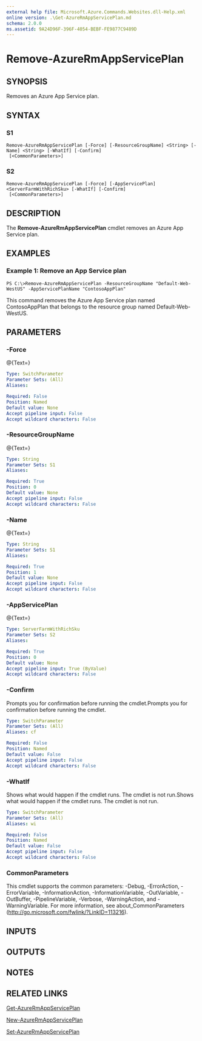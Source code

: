 ```yaml
---
external help file: Microsoft.Azure.Commands.Websites.dll-Help.xml
online version: .\Get-AzureRmAppServicePlan.md
schema: 2.0.0
ms.assetid: 9A24D96F-396F-4054-BEBF-FE9877C9489D
---
```


# Remove-AzureRmAppServicePlan

## SYNOPSIS
Removes an Azure App Service plan.

## SYNTAX

### S1
```
Remove-AzureRmAppServicePlan [-Force] [-ResourceGroupName] <String> [-Name] <String> [-WhatIf] [-Confirm]
 [<CommonParameters>]
```

### S2
```
Remove-AzureRmAppServicePlan [-Force] [-AppServicePlan] <ServerFarmWithRichSku> [-WhatIf] [-Confirm]
 [<CommonParameters>]
```

## DESCRIPTION
The **Remove-AzureRmAppServicePlan** cmdlet removes an Azure App Service plan.

## EXAMPLES

### Example 1: Remove an App Service plan
```
PS C:\>Remove-AzureRmAppServicePlan -ResourceGroupName "Default-Web-WestUS" -AppServicePlanName "ContosoAppPlan"
```

This command removes the Azure App Service plan named ContosoAppPlan that belongs to the resource group named Default-Web-WestUS.

## PARAMETERS

### -Force
@{Text=}

```yaml
Type: SwitchParameter
Parameter Sets: (All)
Aliases: 

Required: False
Position: Named
Default value: None
Accept pipeline input: False
Accept wildcard characters: False
```

### -ResourceGroupName
@{Text=}

```yaml
Type: String
Parameter Sets: S1
Aliases: 

Required: True
Position: 0
Default value: None
Accept pipeline input: False
Accept wildcard characters: False
```

### -Name
@{Text=}

```yaml
Type: String
Parameter Sets: S1
Aliases: 

Required: True
Position: 1
Default value: None
Accept pipeline input: False
Accept wildcard characters: False
```

### -AppServicePlan
@{Text=}

```yaml
Type: ServerFarmWithRichSku
Parameter Sets: S2
Aliases: 

Required: True
Position: 0
Default value: None
Accept pipeline input: True (ByValue)
Accept wildcard characters: False
```

### -Confirm
Prompts you for confirmation before running the cmdlet.Prompts you for confirmation before running the cmdlet.

```yaml
Type: SwitchParameter
Parameter Sets: (All)
Aliases: cf

Required: False
Position: Named
Default value: False
Accept pipeline input: False
Accept wildcard characters: False
```

### -WhatIf
Shows what would happen if the cmdlet runs.
The cmdlet is not run.Shows what would happen if the cmdlet runs.
The cmdlet is not run.

```yaml
Type: SwitchParameter
Parameter Sets: (All)
Aliases: wi

Required: False
Position: Named
Default value: False
Accept pipeline input: False
Accept wildcard characters: False
```

### CommonParameters
This cmdlet supports the common parameters: -Debug, -ErrorAction, -ErrorVariable, -InformationAction, -InformationVariable, -OutVariable, -OutBuffer, -PipelineVariable, -Verbose, -WarningAction, and -WarningVariable. For more information, see about_CommonParameters (http://go.microsoft.com/fwlink/?LinkID=113216).

## INPUTS

## OUTPUTS

## NOTES

## RELATED LINKS

[Get-AzureRmAppServicePlan](.\Get-AzureRmAppServicePlan.md)

[New-AzureRmAppServicePlan](.\New-AzureRmAppServicePlan.md)

[Set-AzureRmAppServicePlan](.\Set-AzureRmAppServicePlan.md)


